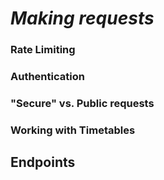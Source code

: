 # *Making requests*
### Rate Limiting

### Authentication

### "Secure" vs. Public requests

### Working with Timetables

## Endpoints
